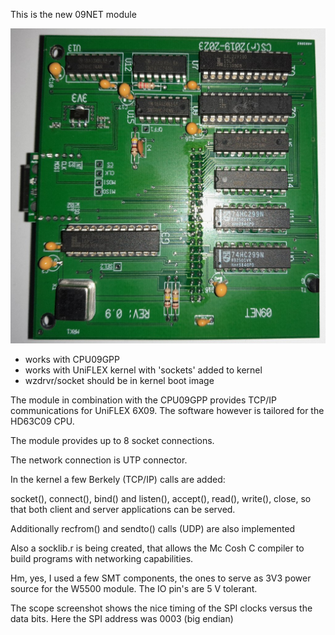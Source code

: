 
 This is the new 09NET module

 
 ![09NET-board](./20231220_092242.jpg)
 
* works with CPU09GPP
* works with UniFLEX kernel with 'sockets' added to kernel
* wzdrvr/socket should be in kernel boot image

The module in combination with the CPU09GPP provides TCP/IP communications
for UniFLEX 6X09. The software however is tailored for the HD63C09 CPU.

The module provides up to 8 socket connections.

The network connection is UTP connector.

In the kernel a few Berkely (TCP/IP) calls are added:

socket(), connect(), bind() and listen(), accept(), read(), write(), close,
so that both client and server applications can be served.

Additionally recfrom() and sendto() calls (UDP) are also implemented

Also a socklib.r is being created, that allows the Mc Cosh C compiler to
build programs with networking capabilities.

Hm, yes, I used a few SMT components, the ones to serve as 3V3 power source
for the W5500 module. The IO pin's are 5 V tolerant.

The scope screenshot shows the nice timing of the SPI clocks versus the data bits.
Here the SPI address was 0003 (big endian)


